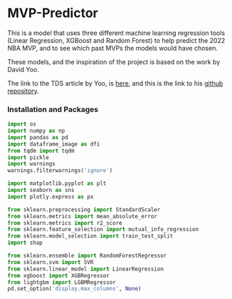 # MVP-Predictor
This is a model that uses three different machine learning regression tools (Linear Regression, XGBoost and Random Forest) to help predict the 2022 NBA MVP, and to see which past MVPs the models would have chosen.

These models, and the inspiration of the project is based on the work by David Yoo.

The link to the TDS article by Yoo, is [here](https://towardsdatascience.com/predicting-the-next-nba-mvp-using-machine-learning-62615bfcff75), and this is the link to his [github repository](https://github.com/DavidYoo912/nba_mvp_project).

### Installation and Packages


```Python
import os
import numpy as np
import pandas as pd
import dataframe_image as dfi
from tqdm import tqdm
import pickle
import warnings
warnings.filterwarnings('ignore')

import matplotlib.pyplot as plt
import seaborn as sns
import plotly.express as px

from sklearn.preprocessing import StandardScaler
from sklearn.metrics import mean_absolute_error
from sklearn.metrics import r2_score
from sklearn.feature_selection import mutual_info_regression
from sklearn.model_selection import train_test_split
import shap

from sklearn.ensemble import RandomForestRegressor
from sklearn.svm import SVR
from sklearn.linear_model import LinearRegression
from xgboost import XGBRegressor
from lightgbm import LGBMRegressor
pd.set_option('display.max_columns', None)
```
